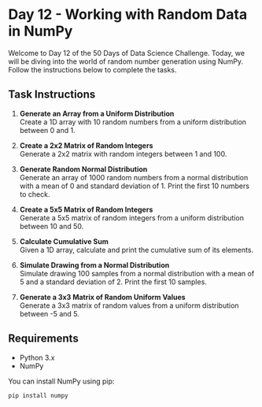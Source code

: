# Day 12 - Working with Random Data in NumPy

Welcome to Day 12 of the 50 Days of Data Science Challenge. Today, we will be diving into the world of random number generation using NumPy. Follow the instructions below to complete the tasks.

## Task Instructions

1. **Generate an Array from a Uniform Distribution**  
   Create a 1D array with 10 random numbers from a uniform distribution between 0 and 1.

2. **Create a 2x2 Matrix of Random Integers**  
   Generate a 2x2 matrix with random integers between 1 and 100.

3. **Generate Random Normal Distribution**  
   Generate an array of 1000 random numbers from a normal distribution with a mean of 0 and standard deviation of 1. Print the first 10 numbers to check.

4. **Create a 5x5 Matrix of Random Integers**  
   Generate a 5x5 matrix of random integers from a uniform distribution between 10 and 50.

5. **Calculate Cumulative Sum**  
   Given a 1D array, calculate and print the cumulative sum of its elements.

6. **Simulate Drawing from a Normal Distribution**  
   Simulate drawing 100 samples from a normal distribution with a mean of 5 and a standard deviation of 2. Print the first 10 samples.

7. **Generate a 3x3 Matrix of Random Uniform Values**  
   Generate a 3x3 matrix of random values from a uniform distribution between -5 and 5.

## Requirements

- Python 3.x
- NumPy

You can install NumPy using pip:

```bash
pip install numpy
